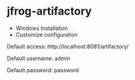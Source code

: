 # jfrog-artifactory 

- Windows Installation
- Customize configuration 

Default access: 
http://localhost:8081/artifactory/

Default username: admin

Default password: password

